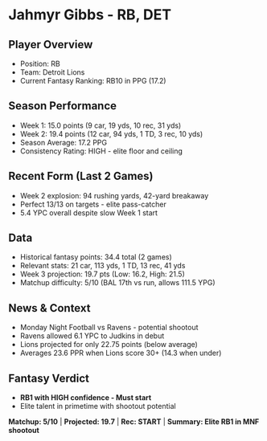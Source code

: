 # Jahmyr Gibbs - RB, DET

## Player Overview
- Position: RB
- Team: Detroit Lions
- Current Fantasy Ranking: RB10 in PPG (17.2)

## Season Performance
- Week 1: 15.0 points (9 car, 19 yds, 10 rec, 31 yds)
- Week 2: 19.4 points (12 car, 94 yds, 1 TD, 3 rec, 10 yds)
- Season Average: 17.2 PPG
- Consistency Rating: HIGH - elite floor and ceiling

## Recent Form (Last 2 Games)
- Week 2 explosion: 94 rushing yards, 42-yard breakaway
- Perfect 13/13 on targets - elite pass-catcher
- 5.4 YPC overall despite slow Week 1 start

## Data
- Historical fantasy points: 34.4 total (2 games)
- Relevant stats: 21 car, 113 yds, 1 TD, 13 rec, 41 yds
- Week 3 projection: 19.7 pts (Low: 16.2, High: 21.5)
- Matchup difficulty: 5/10 (BAL 17th vs run, allows 111.5 YPG)

## News & Context
- Monday Night Football vs Ravens - potential shootout
- Ravens allowed 6.1 YPC to Judkins in debut
- Lions projected for only 22.75 points (below average)
- Averages 23.6 PPR when Lions score 30+ (14.3 when under)

## Fantasy Verdict
- **RB1 with HIGH confidence - Must start**
- Elite talent in primetime with shootout potential

**Matchup: 5/10** | **Projected: 19.7** | **Rec: START** | **Summary: Elite RB1 in MNF shootout**